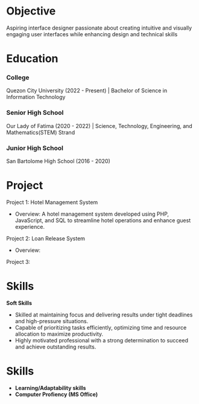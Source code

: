 # Objective
Aspiring interface designer passionate about creating intuitive and visually engaging user interfaces while enhancing design and technical skills


# Education

### **College**  
Quezon City University (2022 - Present) | Bachelor of Science in Information Technology
   

### **Senior High School** 
Our Lady of Fatima (2020 - 2022) | Science, Technology, Engineering, and Mathematics(STEM) Strand
   

### **Junior High School** 
San Bartolome High School (2016 - 2020)



# Project
Project 1: Hotel Management System
- Overview: A hotel management system developed using PHP, JavaScript, and SQL to streamline hotel operations and enhance guest experience.
  
Project 2: Loan Release System
- Overview: 

Project 3: 




# Skills
 **Soft Skills**
- Skilled at maintaining focus and delivering results under tight deadlines and high-pressure situations.
- Capable of prioritizing tasks efficiently, optimizing time and resource allocation to maximize productivity.
- Highly motivated professional with a strong determination to succeed and achieve outstanding results.




















# Skills
 - **Learning/Adaptability skills**
 - **Computer Profiency (MS Office)**

